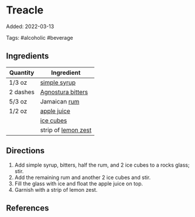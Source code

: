 # Treacle

Added: 2022-03-13

Tags: #alcoholic #beverage

## Ingredients

| Quantity | Ingredient                                                |
| -------- | --------------------------------------------------------- |
| 1/3 oz   | [simple syrup](../_recipes/simple-syrup.md)               |
| 2 dashes | [Agnostura bitters](../_ingredients/agnostura-bitters.md) |
| 5/3 oz   | Jamaican [rum](../_ingredients/rum.md)                    |
| 1/2 oz   | [apple juice](../_ingredients/apple-juice.md)             |
|          | [ice cubes](../_ingredients/ice.md)                       |
|          | strip of [lemon zest](../_ingredients/lemon-zest.md)      |

## Directions

1. Add simple syrup, bitters, half the rum, and 2 ice cubes to a rocks glass; stir.
2. Add the remaining rum and another 2 ice cubes and stir.
3. Fill the glass with ice and float the apple juice on top.
4. Garnish with a strip of lemon zest.

## References

[^1]: Original recipe: The Periodic Table of Cocktails
